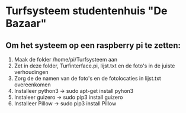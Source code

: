 Turfsysteem studentenhuis "De Bazaar"
====================================

## Om het systeem op een raspberry pi te zetten:
1. Maak de folder /home/pi/Turfsysteem aan
2. Zet in deze folder, Turfinterface.pi, lijst.txt en de foto's in de juiste verhoudingen
3. Zorg de de namen van de foto's en de fotolocaties in lijst.txt overeenkomen
4. Installeer python3 -> sudo apt-get install pyhon3
5. Instaleer guizero -> sudo pip3 install guizero
6. Installeer Pillow -> sudo pip3 install Pillow
